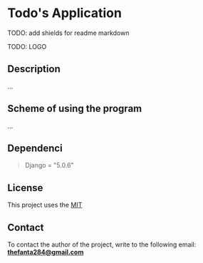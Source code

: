 # Todo's Application

TODO: add shields for readme markdown

TODO: LOGO

## Description

...

## Scheme of using the program

...

## Dependenci

> Django = "5.0.6"

## License

This project uses the [MIT](https://github.com)

## Contact

To contact the author of the project, write to the following email: **thefanta284@gmail.com**
